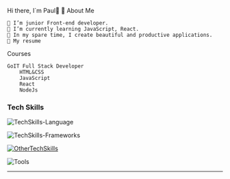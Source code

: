 Hi there, I`m Paul👨 👋
About Me

    🔭 I’m junior Front-end developer.
    🌱 I’m currently learning JavaScript, React.
    🌌 In my spare time, I create beautiful and productive applications.
    💚 My resume

Courses

    GoIT Full Stack Developer
        HTML&CSS
        JavaScript
        React
        NodeJs

### Tech Skills

![TechSkills-Language](https://skillicons.dev/icons?i=html,css,sass,js,ts,nodejs,mongodb,md)

![TechSkills-Frameworks](https://skillicons.dev/icons?i=react,redux,nextjs,express,gulp,tailwind)

[![OtherTechSkills](https://skillicons.dev/icons?i=regex,styledcomponents)](https://skillicons.dev)

![Tools](https://skillicons.dev/icons?i=github,git,vscode,postman,figma)

---
